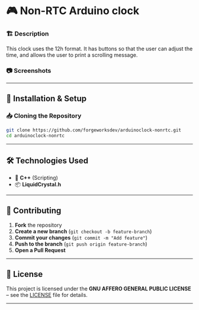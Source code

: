 # 🎮 Non-RTC Arduino clock

### 🏗️ Description  
This clock uses the 12h format. It has buttons so that the user can adjust the time, and allows the user to print a scrolling message.

### 📷 Screenshots  
 

---

## 🔧 Installation & Setup  

### 📥 Cloning the Repository  
```sh
git clone https://github.com/forgeworksdev/arduinoclock-nonrtc.git
cd arduinoclock-nonrtc
```
---

## 🛠️ Technologies Used  
- 🎨 **C++** (Scripting)
- 📦 **LiquidCrystal.h** 

---

## 🤝 Contributing  
1. **Fork** the repository  
2. **Create a new branch** (`git checkout -b feature-branch`)  
3. **Commit your changes** (`git commit -m "Add feature"`)  
4. **Push to the branch** (`git push origin feature-branch`)  
5. **Open a Pull Request**  

---


## 📝 License  
This project is licensed under the **GNU AFFERO GENERAL PUBLIC LICENSE** – see the [LICENSE](LICENSE) file for details.  

---


